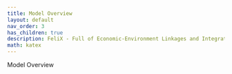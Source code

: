 ```yaml
---
title: Model Overview
layout: default
nav_order: 3
has_children: true
description: FeliX - Full of Economic-Environment Linkages and Integration dX/dt (FeliX)
math: katex
---
```


Model Overview
